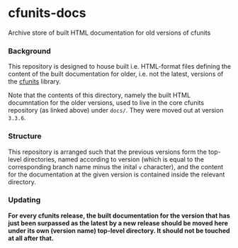 # cfunits-docs
Archive store of built HTML documentation for old versions of cfunits

### Background

This repository is designed to house built i.e. HTML-format files defining
the content of the built documentation for older, i.e. not the latest,
versions of the [cfunits](https://github.com/NCAS-CMS/cfunits) library.

Note that the contents of this directory, namely the built HTML documntation
for the older versions, used to live in the core cfunits repository (as
linked above) under `docs/`. They were moved out at version `3.3.6`.


### Structure

This repository is arranged such that the previous versions form the
top-level directories, named according to version (which is equal to
the corresponding branch name minus the inital `v` character), and the
content for the documentation at the given version is contained inside
the relevant directory.

### Updating

**For every cfunits release, the built documentation for the version that
has just been surpassed as the latest by a new release should be moved
here under its own (version name) top-level directory. It should not be
touched at all after that.**
